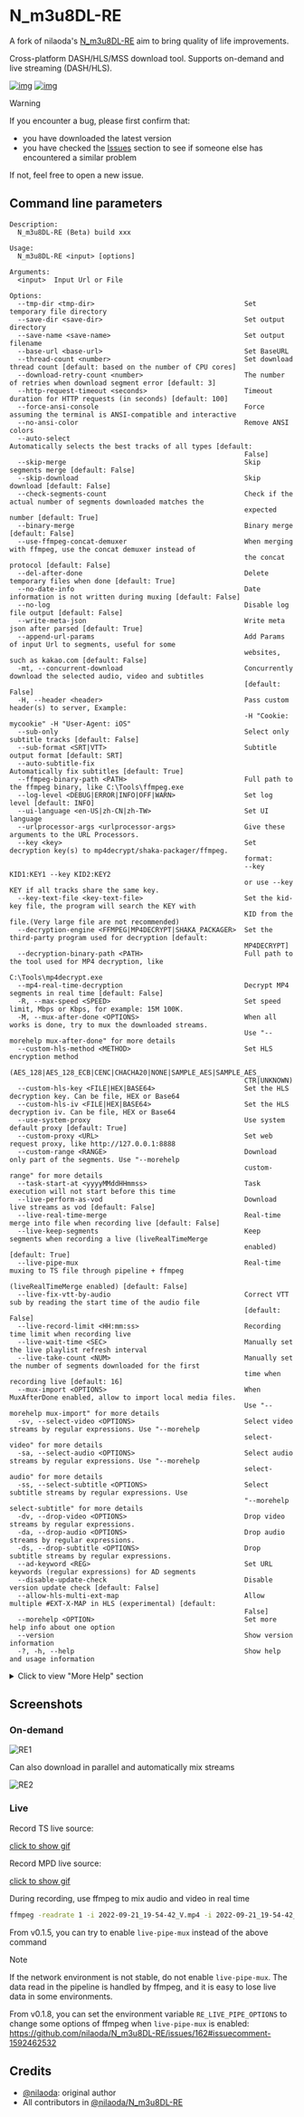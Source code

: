 # N_m3u8DL-RE

A fork of nilaoda's [N_m3u8DL-RE](https://github.com/nilaoda/N_m3u8DL-RE) aim to bring quality of life improvements.

Cross-platform DASH/HLS/MSS download tool. Supports on-demand and live streaming (DASH/HLS).

[![img](https://img.shields.io/github/last-commit/voldemort2826/N_m3u8DL-RE?label=Last%20Commit)](https://github.com/voldemort2826/N_m3u8DL-RE)  [![img](https://img.shields.io/github/license/voldemort2826/N_m3u8DL-RE?label=License)](https://github.com/voldemort2826/N_m3u8DL-RE)

> [!WARNING]
> If you encounter a bug, please first confirm that:
>
> - you have downloaded the latest version
> - you have checked the [Issues](https://github.com/voldemort2826/N_m3u8DL-RE/issues) section to see if someone else has encountered a similar problem
>
> If not, feel free to open a new issue.

## Command line parameters

```text
Description:
  N_m3u8DL-RE (Beta) build xxx

Usage:
  N_m3u8DL-RE <input> [options]

Arguments:
  <input>  Input Url or File

Options:
  --tmp-dir <tmp-dir>                                     Set temporary file directory
  --save-dir <save-dir>                                   Set output directory
  --save-name <save-name>                                 Set output filename
  --base-url <base-url>                                   Set BaseURL
  --thread-count <number>                                 Set download thread count [default: based on the number of CPU cores]
  --download-retry-count <number>                         The number of retries when download segment error [default: 3]
  --http-request-timeout <seconds>                        Timeout duration for HTTP requests (in seconds) [default: 100]
  --force-ansi-console                                    Force assuming the terminal is ANSI-compatible and interactive
  --no-ansi-color                                         Remove ANSI colors
  --auto-select                                           Automatically selects the best tracks of all types [default:
                                                          False]
  --skip-merge                                            Skip segments merge [default: False]
  --skip-download                                         Skip download [default: False]
  --check-segments-count                                  Check if the actual number of segments downloaded matches the
                                                          expected number [default: True]
  --binary-merge                                          Binary merge [default: False]
  --use-ffmpeg-concat-demuxer                             When merging with ffmpeg, use the concat demuxer instead of
                                                          the concat protocol [default: False]
  --del-after-done                                        Delete temporary files when done [default: True]
  --no-date-info                                          Date information is not written during muxing [default: False]
  --no-log                                                Disable log file output [default: False]
  --write-meta-json                                       Write meta json after parsed [default: True]
  --append-url-params                                     Add Params of input Url to segments, useful for some
                                                          websites, such as kakao.com [default: False]
  -mt, --concurrent-download                              Concurrently download the selected audio, video and subtitles
                                                          [default: False]
  -H, --header <header>                                   Pass custom header(s) to server, Example:
                                                          -H "Cookie: mycookie" -H "User-Agent: iOS"
  --sub-only                                              Select only subtitle tracks [default: False]
  --sub-format <SRT|VTT>                                  Subtitle output format [default: SRT]
  --auto-subtitle-fix                                     Automatically fix subtitles [default: True]
  --ffmpeg-binary-path <PATH>                             Full path to the ffmpeg binary, like C:\Tools\ffmpeg.exe
  --log-level <DEBUG|ERROR|INFO|OFF|WARN>                 Set log level [default: INFO]
  --ui-language <en-US|zh-CN|zh-TW>                       Set UI language
  --urlprocessor-args <urlprocessor-args>                 Give these arguments to the URL Processors.
  --key <key>                                             Set decryption key(s) to mp4decrypt/shaka-packager/ffmpeg.
                                                          format:
                                                          --key KID1:KEY1 --key KID2:KEY2
                                                          or use --key KEY if all tracks share the same key.
  --key-text-file <key-text-file>                         Set the kid-key file, the program will search the KEY with
                                                          KID from the file.(Very large file are not recommended)
  --decryption-engine <FFMPEG|MP4DECRYPT|SHAKA_PACKAGER>  Set the third-party program used for decryption [default:
                                                          MP4DECRYPT]
  --decryption-binary-path <PATH>                         Full path to the tool used for MP4 decryption, like
                                                          C:\Tools\mp4decrypt.exe
  --mp4-real-time-decryption                              Decrypt MP4 segments in real time [default: False]
  -R, --max-speed <SPEED>                                 Set speed limit, Mbps or Kbps, for example: 15M 100K.
  -M, --mux-after-done <OPTIONS>                          When all works is done, try to mux the downloaded streams.
                                                          Use "--morehelp mux-after-done" for more details
  --custom-hls-method <METHOD>                            Set HLS encryption method
                                                          (AES_128|AES_128_ECB|CENC|CHACHA20|NONE|SAMPLE_AES|SAMPLE_AES_
                                                          CTR|UNKNOWN)
  --custom-hls-key <FILE|HEX|BASE64>                      Set the HLS decryption key. Can be file, HEX or Base64
  --custom-hls-iv <FILE|HEX|BASE64>                       Set the HLS decryption iv. Can be file, HEX or Base64
  --use-system-proxy                                      Use system default proxy [default: True]
  --custom-proxy <URL>                                    Set web request proxy, like http://127.0.0.1:8888
  --custom-range <RANGE>                                  Download only part of the segments. Use "--morehelp
                                                          custom-range" for more details
  --task-start-at <yyyyMMddHHmmss>                        Task execution will not start before this time
  --live-perform-as-vod                                   Download live streams as vod [default: False]
  --live-real-time-merge                                  Real-time merge into file when recording live [default: False]
  --live-keep-segments                                    Keep segments when recording a live (liveRealTimeMerge
                                                          enabled) [default: True]
  --live-pipe-mux                                         Real-time muxing to TS file through pipeline + ffmpeg
                                                          (liveRealTimeMerge enabled) [default: False]
  --live-fix-vtt-by-audio                                 Correct VTT sub by reading the start time of the audio file
                                                          [default: False]
  --live-record-limit <HH:mm:ss>                          Recording time limit when recording live
  --live-wait-time <SEC>                                  Manually set the live playlist refresh interval
  --live-take-count <NUM>                                 Manually set the number of segments downloaded for the first
                                                          time when recording live [default: 16]
  --mux-import <OPTIONS>                                  When MuxAfterDone enabled, allow to import local media files.
                                                          Use "--morehelp mux-import" for more details
  -sv, --select-video <OPTIONS>                           Select video streams by regular expressions. Use "--morehelp
                                                          select-video" for more details
  -sa, --select-audio <OPTIONS>                           Select audio streams by regular expressions. Use "--morehelp
                                                          select-audio" for more details
  -ss, --select-subtitle <OPTIONS>                        Select subtitle streams by regular expressions. Use
                                                          "--morehelp select-subtitle" for more details
  -dv, --drop-video <OPTIONS>                             Drop video streams by regular expressions.
  -da, --drop-audio <OPTIONS>                             Drop audio streams by regular expressions.
  -ds, --drop-subtitle <OPTIONS>                          Drop subtitle streams by regular expressions.
  --ad-keyword <REG>                                      Set URL keywords (regular expressions) for AD segments
  --disable-update-check                                  Disable version update check [default: False]
  --allow-hls-multi-ext-map                               Allow multiple #EXT-X-MAP in HLS (experimental) [default:
                                                          False]
  --morehelp <OPTION>                                     Set more help info about one option
  --version                                               Show version information
  -?, -h, --help                                          Show help and usage information
```

<details>
<summary>Click to view "More Help" section</summary>

```text
More Help:

  --mux-after-done

When all works are done, try to mux the separated audio and video. You can specify the following parameters:

* format=FORMAT: specify the mux container (mkv, mp4)
* muxer=MUXER: specify the mux program (ffmpeg, mkvmerge) (default: ffmpeg)
* bin_path=PATH: specify the program path (default: auto-find)
* skip_sub=BOOL: whether to ignore subtitle files (default: false)
* keep=BOOL: whether to keep the file after muxing (true, false) (default: false)

Examples:
# mux to mp4 container
-M format=mp4
# use mkvmerge, auto-find program
-M format=mkv:muxer=mkvmerge
# use mkvmerge, custom program path
-M format=mkv:muxer=mkvmerge:bin_path="C\:\Program Files\MKVToolNix\mkvmerge.exe"
```

```text
More Help:

  --mux-import

When MuxAfterDone enabled, allow to import local media files. OPTIONS is a colon separated list of:

* path=PATH: set file path
* lang=CODE: set media language code (not required)
* name=NAME: set description (not required)

Examples:
# import subtitle
--mux-import path=en-US.srt:lang=eng:name="English (Original)"
# import audio and subtitle
--mux-import path="D\:\media\atmos.m4a":lang=eng:name="English Description Audio" --mux-import path="D\:\media\eng.vtt":lang=eng:name="English (Description)"
```

```text
More Help:

  --select-video

Select video streams by regular expressions. OPTIONS is a colon separated list of:

id=REGEX:lang=REGEX:name=REGEX:codecs=REGEX:res=REGEX:frame=REGEX
segsMin=number:segsMax=number:ch=REGEX:range=REGEX:url=REGEX
plistDurMin=hms:plistDurMax=hms:bwMin=int:bwMax=int:role=string:for=FOR

* for=FOR: Select type. best[number], worst[number], all (Default: best)

Examples:
# select best video
-sv best
# select 4K+HEVC video
-sv res="3840*":codecs=hvc1:for=best
# Select best video with duration longer than 1 hour 20 minutes 30 seconds
-sv plistDurMin="1h20m30s":for=best
-sv role="main":for=best
# Select video with bandwidth between 800Kbps and 1Mbps
-sv bwMin=800:bwMax=1000
```

```text
More Help:

  --select-audio

Select audio streams by regular expressions. ref --select-video

Examples:
# select all
-sa all
# select best eng audio
-sa lang=en:for=best
# select best 2, and language is ja or en
-sa lang="ja|en":for=best2
-sa role="main":for=best
```

```text
More Help:

  --select-subtitle

Select subtitle streams by regular expressions. ref --select-video

Examples:
# select all subs
-ss all
# select all subs containing "English"
-ss name="English":for=all
```

```text
More Help:

  --custom-range

Download only part of the segments when downloading vod content.

Examples:
# Download [0,10], a total of 11 segments
--custom-range 0-10
# Download subsequent segments starting from index 10
--custom-range 10-
# Download the first 100 segments
--custom-range -99
# Download content from the 05:00 to 20:00
--custom-range 05:00-20:00
```

</details>

## Screenshots

### On-demand

![RE1](img/RE.gif)

Can also download in parallel and automatically mix streams

![RE2](img/RE2.gif)

### Live

Record TS live source:

[click to show gif](http://pan.iqiyi.com/file/paopao/W0LfmaMRvuA--uCdOpZ1cldM5JCVhMfIm7KFqr4oKCz80jLn0bBb-9PWmeCFZ-qHpAaQydQ1zk-CHYT_UbRLtw.gif)

Record MPD live source:

[click to show gif](http://pan.iqiyi.com/file/paopao/nmAV5MOh0yIyHhnxdgM_6th_p2nqrFsM4k-o3cUPwUa8Eh8QOU4uyPkLa_BlBrMa3GBnKWSk8rOaUwbsjKN14g.gif)

During recording, use ffmpeg to mix audio and video in real time

```bash
ffmpeg -readrate 1 -i 2022-09-21_19-54-42_V.mp4 -i 2022-09-21_19-54-42_V.chi.m4a -c copy 2022-09-21_19-54-42_V.ts
```

From v0.1.5, you can try to enable `live-pipe-mux` instead of the above command

> [!NOTE]
> If the network environment is not stable, do not enable `live-pipe-mux`. The data read in the pipeline is handled by ffmpeg, and it is easy to lose live data in some environments.

From v0.1.8, you can set the environment variable `RE_LIVE_PIPE_OPTIONS` to change some options of ffmpeg when `live-pipe-mux` is enabled: <https://github.com/nilaoda/N_m3u8DL-RE/issues/162#issuecomment-1592462532>

## Credits

- [@nilaoda](https://github.com/nilaoda): original author
- All contributors in [@nilaoda/N_m3u8DL-RE](https://github.com/nilaoda/N_m3u8DL-RE/graphs/contributors)

